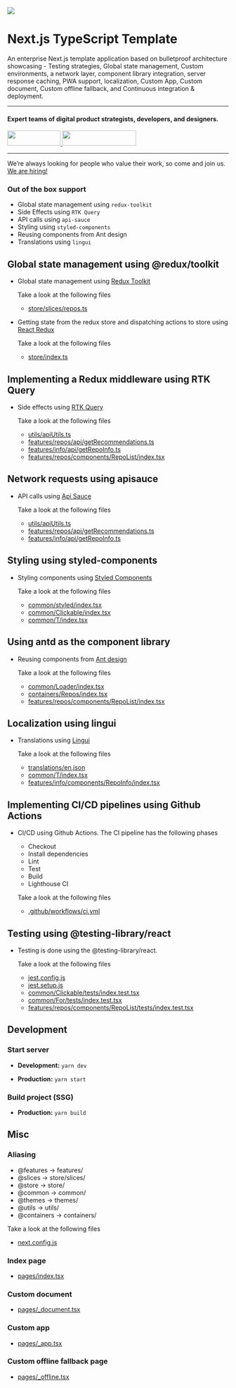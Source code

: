 <div>
  <a href="https://www.wednesday.is/?utm_source=github&utm_medium=next-bulletproof-ts" align="left" style="margin-left: 0;">
    <img src="https://uploads-ssl.webflow.com/5ee36ce1473112550f1e1739/5f5879492fafecdb3e5b0e75_wednesday_logo.svg">
  </a>
  <p>
    <h1 align="left">Next.js TypeScript Template
    </h1>
  </p>

  <p>
An enterprise Next.js template application based on bulletproof architecture showcasing - Testing strategies, Global state management, Custom environments, a network layer, component library integration, server response caching, PWA support, localization, Custom App, Custom document, Custom offline fallback, and Continuous integration & deployment.
  </p>

---

  <p>
    <h4>
      Expert teams of digital product strategists, developers, and designers.
    </h4>
  </p>

  <div>
    <a href="https://www.wednesday.is/contact-us/?utm_source=github&utm_medium=next-bulletproof-ts" target="_blank">
      <img src="https://uploads-ssl.webflow.com/5ee36ce1473112550f1e1739/5f6ae88b9005f9ed382fb2a5_button_get_in_touch.svg" width="121" height="34">
    </a>
    <a href="https://github.com/wednesday-solutions/" target="_blank">
      <img src="https://uploads-ssl.webflow.com/5ee36ce1473112550f1e1739/5f6ae88bb1958c3253756c39_button_follow_on_github.svg" width="168" height="34">
    </a>
  </div>

---

<span>We’re always looking for people who value their work, so come and join us. <a href="https://www.wednesday.is/hiring/?utm_source=github&utm_medium=next-bulletproof-ts">We are hiring!</a></span>

</div>

### Out of the box support

- Global state management using `redux-toolkit`
- Side Effects using `RTK Query`
- API calls using `api-sauce`
- Styling using `styled-components`
- Reusing components from Ant design
- Translations using `lingui`

## Global state management using @redux/toolkit

- Global state management using [Redux Toolkit](https://redux-toolkit.js.org/)

  Take a look at the following files

  - [store/slices/repos.ts](store/slices/repos.ts)

- Getting state from the redux store and dispatching actions to store using [React Redux](https://react-redux.js.org/)

  Take a look at the following files

  - [store/index.ts](store/index.ts)

## Implementing a Redux middleware using RTK Query

- Side effects using [RTK Query](https://redux-toolkit.js.org/tutorials/rtk-query)

  Take a look at the following files

  - [utils/apiUtils.ts](utils/apiUtils.ts)
  - [features/repos/api/getRecommendations.ts](features/repos/api/getRecommendations.ts)
  - [features/info/api/getRepoInfo.ts](features/info/api/getRepoInfo.ts)
  - [features/repos/components/RepoList/index.tsx](features/repos/components/RepoList/index.tsx)

## Network requests using apisauce

- API calls using [Api Sauce](https://github.com/infinitered/apisauce/)

  Take a look at the following files

  - [utils/apiUtils.ts](utils/apiUtils.ts)
  - [features/repos/api/getRecommendations.ts](features/repos/api/getRecommendations.ts)
  - [features/info/api/getRepoInfo.ts](features/info/api/getRepoInfo.ts)

## Styling using styled-components

- Styling components using [Styled Components](https://styled-components.com)

  Take a look at the following files

  - [common/styled/index.tsx](common/styled/index.tsx)
  - [common/Clickable/index.tsx](common/Clickable/index.tsx)
  - [common/T/index.tsx](common/T/index.tsx)

## Using antd as the component library

- Reusing components from [Ant design](https://ant.design)

  Take a look at the following files

  - [common/Loader/index.tsx](common/Loader/index.tsx)
  - [containers/Repos/index.tsx](containers/Repos/index.tsx)
  - [features/repos/components/RepoList/index.tsx](features/repos/components/RepoList/index.tsx)

## Localization using lingui

- Translations using [Lingui](https://lingui.dev/)

  Take a look at the following files

  - [translations/en.json](translations/en.json)
  - [common/T/index.tsx](common/T/index.tsx)
  - [features/info/components/RepoInfo/index.tsx](features/info/components/RepoInfo/index.tsx)

## Implementing CI/CD pipelines using Github Actions

- CI/CD using Github Actions.
  The CI pipeline has the following phases

  - Checkout
  - Install dependencies
  - Lint
  - Test
  - Build
  - Lighthouse CI

  Take a look at the following files

  - [.github/workflows/ci.yml](.github/workflows/ci.yml)

      <!-- The CD pipeline has the following phases
    
      - Checkout
      - Install dependencies
      - Build
      - Deploy
    
    
       - [.github/workflows/cd.yml](.github/workflows/cd.yml) -->

## Testing using @testing-library/react

- Testing is done using the @testing-library/react.

  Take a look at the following files

  - [jest.config.js](jest.config.js)
  - [jest.setup.js](jest.setup.js)
  - [common/Clickable/tests/index.test.tsx](common/Clickable/tests/index.test.tsx)
  - [common/For/tests/index.test.tsx](common/For/tests/index.test.tsx)
  - [features/repos/components/RepoList/tests/index.test.tsx](features/repos/components/RepoList/tests/index.test.tsx)

## Development

### Start server

- **Development:** `yarn dev`

- **Production:** `yarn start`

### Build project (SSG)

<!-- - **Development:** `yarn build:dev` -->

- **Production:** `yarn build`

## Misc

### Aliasing

- @features -> features/
- @slices -> store/slices/
- @store -> store/
- @common -> common/
- @themes -> themes/
- @utils -> utils/
- @containers -> containers/

Take a look at the following files

- [next.config.js](next.config.js)

### Index page

- [pages/index.tsx](pages/index.tsx)

### Custom document

- [pages/\_document.tsx](pages/_document.tsx)

### Custom app

- [pages/\_app.tsx](pages/_app.tsx)

### Custom offline fallback page

- [pages/\_offline.tsx](pages/_offline.tsx)

